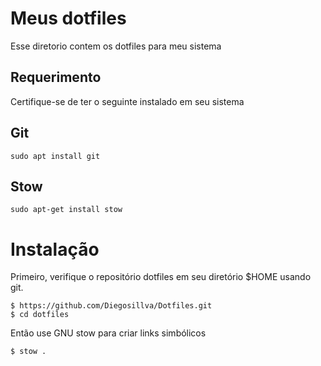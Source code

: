 # Meus dotfiles
Esse diretorio contem os dotfiles para meu sistema
## Requerimento
Certifique-se de ter o seguinte instalado em seu sistema
## Git
```
sudo apt install git
```
## Stow
```
sudo apt-get install stow
```
# Instalação
Primeiro, verifique o repositório dotfiles em seu diretório $HOME usando git.
```
$ https://github.com/Diegosillva/Dotfiles.git
$ cd dotfiles
```
Então use GNU stow para criar links simbólicos
```
$ stow .
```

